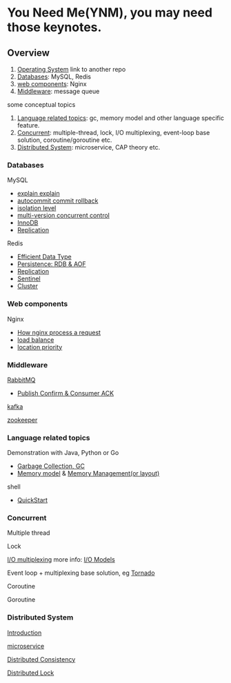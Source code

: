 # You Need Me(YNM),  you may need those keynotes.

## Overview

1. [Operating System](https://github.com/kakukosaku/OperatingSystem) link to another repo
2. [Databases](#databases): MySQL, Redis
3. [web components](#web-components): Nginx
4. [Middleware](#middleware): message queue

some conceptual topics

1. [Language related topics](#language-related-topics): gc, memory model and other language specific feature.
2. [Concurrent](#concurrent): multiple-thread, lock, I/O multiplexing, event-loop base solution, coroutine/goroutine etc.
3. [Distributed System](#distributed-system): microservice, CAP theory etc.

### Databases

MySQL

- [explain explain](databases/mysql/explain_explain.md)
- [autocommit commit rollback](databases/mysql/autocommit_commit_rollback.md)
- [isolation level](databases/mysql/isolation_level.md)
- [multi-version concurrent control](databases/mysql/mvcc.md)
- [InnoDB](databases/mysql/innodb_lock.md)
- [Replication](databases/mysql/replication.md)

Redis

- [Efficient Data Type](databases/redis/README.md#efficient-data-type)
- [Persistence: RDB & AOF](databases/redis/README.md#persistence-rdbaof)
- [Replication](databases/redis/README.md#replication)
- [Sentinel](databases/redis/README.md#sentinel)
- [Cluster](databases/redis/README.md#cluster)

### Web components

Nginx
    
- [How nginx process a request](web_components/nginx/process_request.md)
- [load balance](web_components/nginx/load_balancer.md)
- [location priority](web_components/nginx/location_priority.md)

### Middleware

[RabbitMQ](middleware/mq/rabbitmq/README.md)

- [Publish Confirm & Consumer ACK](middleware/mq/rabbitmq/publish_confirm_consumer_ack.md)

[kafka](middleware/mq/kafka/README.md)

[zookeeper](middleware/zookeeper_overview.md)

### Language related topics

Demonstration with Java, Python or Go

- [Garbage Collection, GC](language_topics/gc.md)
- [Memory model](language_topics/memory_model.md) & [Memory Management(or layout)](language_topics/memory_management.md)

shell

- [QuickStart]()

### Concurrent

Multiple thread

Lock

[I/O multiplexing](concurrent/multiplxing/README.md) more info: [I/O Models](https://github.com/kakukosaku/OperatingSystem/blob/master/topics/linux_5_io_model.md)

Event loop + multiplexing base solution, eg [Tornado](https://www.tornadoweb.org/en/stable/)

Coroutine

Goroutine

### Distributed System

[Introduction](distributed_system/README.md)

[microservice](distributed_system/microservice/README.md)

[Distributed Consistency](distributed_system/consistency/README.md)

[Distributed Lock](distributed_system/lock/READEME.md)

